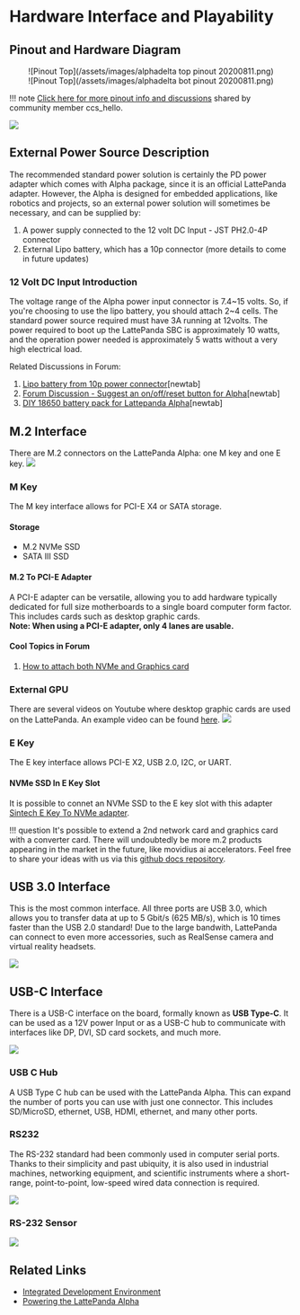 # Hardware Interface and Playability

## Pinout and Hardware Diagram

<center>![Pinout Top](/assets/images/alphadelta top pinout 20200811.png)</center>

<center>![Pinout Top](/assets/images/alphadelta bot pinout 20200811.png)</center>


!!! note
    [Click here for more pinout info and discussions](https://www.lattepanda.com/topic-f23t16906.html) shared by community member ccs_hello.

![](https://indiegogo-media-prod-cld-res.cloudinary.com/image/upload/v1516806703/yf6xnt5fm3u3nphftvtr.png)


## External Power Source Description

The recommended standard power solution is certainly the PD power adapter which comes with Alpha package, since it is an official LattePanda adapter. However, the Alpha is designed for embedded applications, like robotics and projects, so an external power solution will sometimes be necessary, and can be supplied by:
1. A power supply connected to the 12 volt DC Input - JST PH2.0-4P connector
2. External Lipo battery, which has a 10p connector (more details to come in future updates)

### 12 Volt DC Input Introduction

The voltage range of the Alpha power input connector is 7.4~15 volts. So, if you're choosing to use the lipo battery, you should attach 2~4 cells. The standard power source required must have 3A running at 12volts. The power required to boot up the LattePanda SBC is approximately 10 watts, and the operation power needed is approximately 5 watts without a very high electrical load.

Related Discussions in Forum:

1. [Lipo battery from 10p power connector][1][newtab]
2. [Forum Discussion - Suggest an on/off/reset button for Alpha][2][newtab]
3. [DIY 18650 battery pack for Lattepanda Alpha][3][newtab]

[1]: https://www.lattepanda.com/topic-f13t16675.html
[2]: https://www.lattepanda.com/topic-f23t17507.html
[3]: https://www.lattepanda.com/topic-f11t20950.html

## M.2 Interface

There are M.2 connectors on the LattePanda Alpha: one M key and one E key.
![](https://i.imgur.com/rIH5QtK.jpg)

### M Key
The M key interface allows for PCI-E X4 or SATA storage.
#### **Storage**
* M.2 NVMe SSD
* SATA III SSD

#### M.2 To PCI-E Adapter

A PCI-E adapter can be versatile, allowing you to add hardware typically dedicated for full size motherboards to a single board computer form factor. This includes cards such as desktop graphic cards.\
**Note: When using a PCI-E adapter, only 4 lanes are usable.**

#### Cool Topics in Forum

1. [How to attach both NVMe and Graphics card](https://www.lattepanda.com/topic-f23t17965.html)


### External GPU
There are several videos on Youtube where desktop graphic cards are used on the LattePanda. An example video can be found [here](https://www.youtube.com/watch?v=mKchBNFBeTE).
![](https://i.imgur.com/iXYEMum.png)

### E Key

The E key interface allows PCI-E X2, USB 2.0, I2C, or UART.

#### NVMe SSD In E Key Slot

It is possible to connet an NVMe SSD to the E key slot with this adapter [Sintech E Key To NVMe adapter](https://www.amazon.com/Sintech-NGFF-NVME-WiFi-Cable/dp/B07DZF1W55).

!!! question
    It's possible to extend a 2nd network card and graphics card with a converter card. There will undoubtedly be more m.2 products appearing in the market in the future, like movidius ai accelerators. Feel free to share your ideas with us via this [github docs repository](https://github.com/LattePandaTeam/Docs).


## USB 3.0 Interface

This is the most common interface. All three ports are USB 3.0, which allows you to transfer data at up to 5 Gbit/s (625 MB/s), which is 10 times faster than the USB 2.0 standard! Due to the large bandwith, LattePanda can connect to even more accessories, such as RealSense camera and virtual reality headsets.

![](https://i.imgur.com/zwyyMtD.jpg)


## USB-C Interface

There is a USB-C interface on the board, formally known as **USB Type-C**. It can be used as a 12V power Input or as a USB-C hub to communicate with interfaces like DP, DVI, SD card sockets, and much more. 

![](https://i.imgur.com/FDdrFEz.jpg)

### USB C Hub

A USB Type C hub can be used with the LattePanda Alpha. This can expand the number of ports you can use with just one connector. This includes SD/MicroSD, ethernet, USB, HDMI, ethernet, and many other ports.

### RS232

The RS-232 standard had been commonly used in computer serial ports. Thanks to their simplicity and past ubiquity, it is also used in industrial machines, networking equipment, and scientific instruments where a short-range, point-to-point, low-speed wired data connection is required. 

![](https://i.imgur.com/RU7P7nU.png)

### RS-232 Sensor

![](https://i.imgur.com/7loMZ3h.png?1)

## Related Links 
* [Integrated Development Environment](/content/alpha_edition/ide/)
* [Powering the LattePanda Alpha](/content/alpha_edition/powering/)
